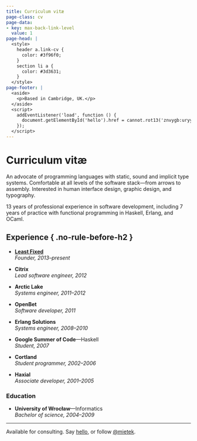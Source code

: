 ```yaml
---
title: Curriculum vitæ
page-class: cv
page-data:
- key: max-back-link-level
  value: 1
page-head: |
  <style>
    header a.link-cv {
      color: #3f96f0;
    }
    section li a {
      color: #3d3631;
    }
  </style>
page-footer: |
  <aside>
    <p>Based in Cambridge, UK.</p>
  </aside>
  <script>
    addEventListener('load', function () {
      document.getElementById('hello').href = cannot.rot13('znvygb:uryyb@zvrgrx.vb');
    });
  </script>
---
```



Curriculum vitæ
===============

An advocate of programming languages with static, sound and implicit type systems.  Comfortable at all levels of the software stack—from arrows to assembly.  Interested in human interface design, graphic design, and typography.

13 years of professional experience in software development, including 7 years of practice with functional programming in Haskell, Erlang, and OCaml.


Experience { .no-rule-before-h2 }
----------

-   [**Least Fixed**](https://leastfixed.com/)\
    _Founder, 2013–present_
    
-   **Citrix**\
    _Lead software engineer, 2012_

-   **Arctic Lake**\
    _Systems engineer, 2011–2012_

-   **OpenBet**\
    _Software developer, 2011_

-   **Erlang Solutions**\
    _Systems engineer, 2008–2010_

-   **Google Summer of Code**—Haskell\
    _Student, 2007_

-   **Cortland**\
    _Student programmer, 2002–2006_

-   **Haxial**\
    _Associate developer, 2001–2005_


### Education

-   **University of Wrocław**—Informatics\
    _Bachelor of science, 2004–2009_


---

Available for consulting.  Say <a href="" id="hello">hello</a>, or follow <a href="https://twitter.com/mietek">@mietek</a>.
